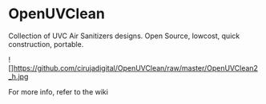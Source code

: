# OpenUVClean
Collection of UVC Air Sanitizers designs. Open Source, lowcost, quick construction, portable.

![]https://github.com/cirujadigital/OpenUVClean/raw/master/OpenUVClean2_h.jpg

For more info, refer to the wiki
